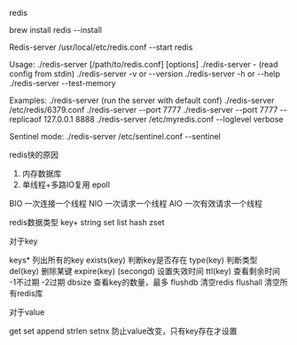 redis

brew install redis --install

Redis-server /usr/local/etc/redis.conf --start redis



Usage: ./redis-server [/path/to/redis.conf] [options]
       ./redis-server - (read config from stdin)
       ./redis-server -v or --version
       ./redis-server -h or --help
       ./redis-server --test-memory <megabytes>

Examples:
       ./redis-server (run the server with default conf)
       ./redis-server /etc/redis/6379.conf
       ./redis-server --port 7777
       ./redis-server --port 7777 --replicaof 127.0.0.1 8888
       ./redis-server /etc/myredis.conf --loglevel verbose

Sentinel mode:
       ./redis-server /etc/sentinel.conf --sentinel

redis快的原因
1. 内存数据库
2. 单线程+多路IO复用
epoll

BIO 一次连接一个线程 
NIO 一次请求一个线程
AIO 一次有效请求一个线程

redis数据类型
key+
string
set
list
hash
zset

对于key

keys* 列出所有的key
exists(key) 判断key是否存在
type(key) 判断类型
del(key) 删除某键
expire(key) (secongd) 设置失效时间
ttl(key) 查看剩余时间 -1不过期 -2过期
dbsize 查看key的数量，最多 
flushdb 清空redis
flushall 清空所有redis库

对于value

get
set
append
strlen
setnx 防止value改变，只有key存在才设置
